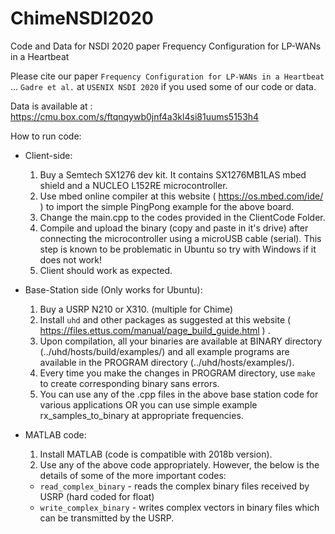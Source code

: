 # ChimeNSDI2020
Code and Data for NSDI 2020 paper Frequency Configuration for LP-WANs in a Heartbeat

Please cite our paper `Frequency Configuration for LP-WANs in a Heartbeat` ... `Gadre et al.` at `USENIX NSDI 2020` if you used some of our code or data.

Data is available at : https://cmu.box.com/s/ftqnqywb0jnf4a3kl4si81uums5153h4 

How to run code:

- Client-side:
  1. Buy a Semtech SX1276 dev kit. It contains SX1276MB1LAS mbed shield and a NUCLEO L152RE microcontroller.
  2. Use mbed online compiler at this website ( https://os.mbed.com/ide/ ) to import the simple PingPong example for the above board.
  3. Change the main.cpp to the codes provided in the ClientCode Folder.
  4. Compile and upload the binary (copy and paste in it's drive) after connecting the microcontroller using a microUSB cable (serial). This step is known to be problematic in Ubuntu so try with Windows if it does not work!
  5. Client should work as expected.
  
- Base-Station side (Only works for Ubuntu):
  1. Buy a USRP N210 or X310. (multiple for Chime)
  2. Install `uhd` and other packages as suggested at this website ( https://files.ettus.com/manual/page_build_guide.html ) .
  3. Upon compilation, all your binaries are available at BINARY directory (../uhd/hosts/build/examples/) and all example programs are available in the PROGRAM directory (../uhd/hosts/examples/).
  4. Every time you make the changes in PROGRAM directory, use `make` to create corresponding binary sans errors.
  5. You can use any of the .cpp files in the above base station code for various applications OR you can use simple example rx_samples_to_binary at appropriate frequencies.

- MATLAB code: 
  1. Install MATLAB (code is compatible with 2018b version).
  2. Use any of the above code appropriately. However, the below is the details of some of the more important codes:
    - `read_complex_binary` - reads the complex binary files received by USRP (hard coded for float)
    - `write_complex_binary` - writes complex vectors in binary files which can be transmitted by the USRP.
